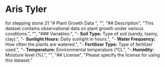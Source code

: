 # Aris Tyler 
for stepping stone 21
  "# Plant Growth Data ",
  "",
  "## Description",
  "This dataset contains observational data on plant growth under various conditions.",
  "",
  "### Variables:",
  "- **Soil Type:** Type of soil (sandy, loamy, clay).",
  "- **Sunlight Hours:** Daily sunlight in hours.",
  "- **Water Frequency:** How often the plants are watered.",
  "- **Fertilizer Type:** Type of fertilizer used.",
  "- **Temperature:** Environmental temperature (°C).",
  "- **Humidity:** Moisture level (%).",
  "",
  "## License",
  "Please specify the license for using this dataset."

